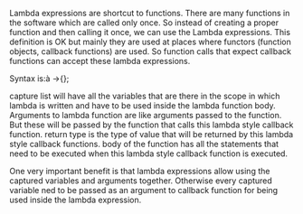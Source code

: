 
 Lambda expressions are shortcut to functions. There are many functions in the software which are called only once. So instead of creating a proper function and then calling
it once, we can use the Lambda expressions. This definition is OK but mainly they are used at places where functors (function objects, callback functions) are used. So function calls that expect callback functions can accept these lambda expressions.

Syntax is:à
[<capture list>](<arguments to lambda function>)-><return type>{<body of the function>};

capture list will have all the variables that are there in the scope in which lambda is written and have to be used inside the lambda function body.
Arguments to lambda function are like arguments passed to the function. But these will be passed by the function that calls this lambda style callback function.
return type is the type of value that will be returned by this lambda style callback functions.
body of the function has all the statements that need to be executed when this lambda style callback function is executed.

One very important benefit is that lambda expressions allow using the captured variables and arguments together. Otherwise every captured variable ned to be passed as an argument to callback function for being used inside the lambda expression.